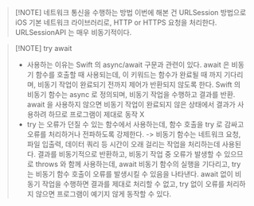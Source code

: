 > [!NOTE] 네트워크 통신을 수행하는 방법
> 이번에 해본 건 URLSession 방법으로 iOS 기본 네트워크 라이브러리로, HTTP or HTTPS 요청을 처리한다.
> URLSessionAPI 는 매우 비동기적이다. 

> [!NOTE] try await
> - 사용하는 이유는 Swift 의 async/await 구문과 관련이 있다. await 은 비동기 함수를 호출할 때 사용되는데, 이 키워드는 함수가 완료될 때 까지 기다리며, 비동기 작업이 완료되기 전까지 제어가 반환되지 않도록 한다. Swift 의 비동기 함수는 async 로 정의되며, 비동기 작업을 수행하고 결과를 반환. await 을 사용하지 않으면 비동기 작업이 완료되지 않은 상태에서 결과가 사용하려 하므로 프로그램이 제대로 동작 X 
> - try 는 오류가 던질 수 있는 함수에서 사용하는데, 함수 호출을 try 로 감싸고 오류를 처리하거나 전파하도록 강제한다.
> -> 비동기 함수는 네트워크 요청, 파일 입출력, 데이터 쿼리 등 시간이 오래 걸리는 작업을 처리하는데 사용된다. 결과를 비동기적으로 반환하고, 비동기 작업 중 오류가 발생할 수 있으므로 throws 와 함께 사용하는데, await 비동기 함수의 실행을 기다리고, try 는 비동기 함수 호출이 오류를 발생시킬 수 있음을 나타낸다.
> await 없이 비동기 작업을 수행하면 결과를 제대로 처리할 수 없고, try 없이 오류를 처리하지 않으면 프로그램이 예기지 않게 동작할 수 있다.

